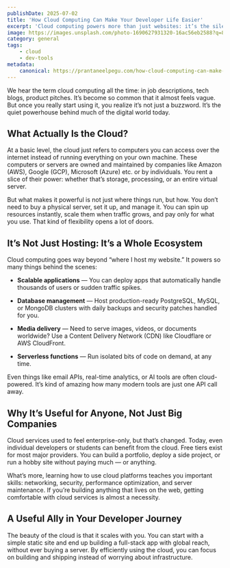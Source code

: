 ```yaml
---
publishDate: 2025-07-02
title: 'How Cloud Computing Can Make Your Developer Life Easier'
excerpt: 'Cloud computing powers more than just websites: it’s the silent engine behind modern development. From simple hosting to entire workflows, this article unpacks what the cloud really is and why it’s worth learning.'
image: https://images.unsplash.com/photo-1690627931320-16ac56eb2588?q=80&w=1786&auto=format&fit=crop&ixlib=rb-4.1.0&ixid=M3wxMjA3fDB8MHxwaG90by1wYWdlfHx8fGVufDB8fHx8fA%3D%3D
category: general
tags:
    - cloud
    - dev-tools
metadata:
    canonical: https://prantaneelpegu.com/how-cloud-computing-can-make-your-developer-life-easier
---
```


We hear the term cloud computing all the time: in job descriptions, tech blogs, product pitches. It’s become so common that it almost feels vague. But once you really start using it, you realize it’s not just a buzzword. It’s the quiet powerhouse behind much of the digital world today.

## What Actually Is the Cloud?

At a basic level, the cloud just refers to computers you can access over the internet instead of running everything on your own machine. These computers or servers are owned and maintained by companies like Amazon (AWS), Google (GCP), Microsoft (Azure) etc. or by individuals. You rent a slice of their power: whether that’s storage, processing, or an entire virtual server.

But what makes it powerful is not just where things run, but how. You don’t need to buy a physical server, set it up, and manage it. You can spin up resources instantly, scale them when traffic grows, and pay only for what you use. That kind of flexibility opens a lot of doors.

## It’s Not Just Hosting: It’s a Whole Ecosystem

Cloud computing goes way beyond “where I host my website.” It powers so many things behind the scenes:

- **Scalable applications** — You can deploy apps that automatically handle thousands of users or sudden traffic spikes.

- **Database management** — Host production-ready PostgreSQL, MySQL, or MongoDB clusters with daily backups and security patches handled for you.

- **Media delivery** — Need to serve images, videos, or documents worldwide? Use a Content Delivery Network (CDN) like Cloudflare or AWS CloudFront.

- **Serverless functions** — Run isolated bits of code on demand, at any time.

Even things like email APIs, real-time analytics, or AI tools are often cloud-powered. It’s kind of amazing how many modern tools are just one API call away.

## Why It’s Useful for Anyone, Not Just Big Companies

Cloud services used to feel enterprise-only, but that’s changed. Today, even individual developers or students can benefit from the cloud. Free tiers exist for most major providers. You can build a portfolio, deploy a side project, or run a hobby site without paying much — or anything.

What’s more, learning how to use cloud platforms teaches you important skills: networking, security, performance optimization, and server maintenance. If you’re building anything that lives on the web, getting comfortable with cloud services is almost a necessity.

## A Useful Ally in Your Developer Journey

The beauty of the cloud is that it scales with you. You can start with a simple static site and end up building a full-stack app with global reach, without ever buying a server. By efficiently using the cloud, you can focus on building and shipping instead of worrying about infrastructure.
